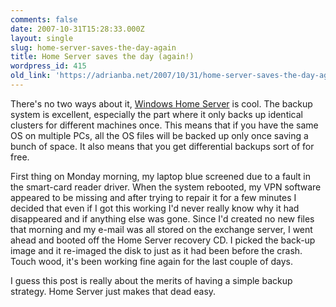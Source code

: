 ```yaml
---
comments: false
date: 2007-10-31T15:28:33.000Z
layout: single
slug: home-server-saves-the-day-again
title: Home Server saves the day (again!)
wordpress_id: 415
old_link: 'https://adrianba.net/2007/10/31/home-server-saves-the-day-again/'
---
```

There's no two ways about it, [Windows Home Server](http://www.microsoft.com/windows/products/winfamily/windowshomeserver/default.mspx) is cool. The backup system is excellent, especially the part where it only backs up identical clusters for different machines once. This means that if you have the same OS on multiple PCs, all the OS files will be backed up only once saving a bunch of space. It also means that you get differential backups sort of for free.

 

First thing on Monday morning, my laptop blue screened due to a fault in the smart-card reader driver. When the system rebooted, my VPN software appeared to be missing and after trying to repair it for a few minutes I decided that even if I got this working I'd never really know why it had disappeared and if anything else was gone. Since I'd created no new files that morning and my e-mail was all stored on the exchange server, I went ahead and booted off the Home Server recovery CD. I picked the back-up image and it re-imaged the disk to just as it had been before the crash. Touch wood, it's been working fine again for the last couple of days.

 

I guess this post is really about the merits of having a simple backup strategy. Home Server just makes that dead easy.
